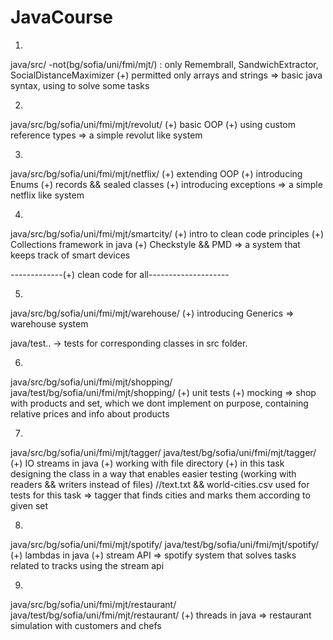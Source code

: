 # JavaCourse

1. 
java/src/
-not(bg/sofia/uni/fmi/mjt/)
: only Remembrall, SandwichExtractor, SocialDistanceMaximizer
(+) permitted only arrays and strings
=> basic java syntax, using to solve some tasks

2.
java/src/bg/sofia/uni/fmi/mjt/revolut/
(+) basic OOP
(+) using custom reference types
=> a simple revolut like system

3.
java/src/bg/sofia/uni/fmi/mjt/netflix/
(+) extending OOP
(+) introducing Enums
(+) records && sealed classes
(+) introducing exceptions
=> a simple netflix like system

4.
java/src/bg/sofia/uni/fmi/mjt/smartcity/
(+) intro to clean code principles
(+) Collections framework in java
(+) Checkstyle && PMD
=> a system that keeps track of smart devices

-------------(+) clean code for all--------------------

5.
java/src/bg/sofia/uni/fmi/mjt/warehouse/
(+) introducing Generics
=> warehouse system

java/test.. -> tests for corresponding classes in src folder.

6.
java/src/bg/sofia/uni/fmi/mjt/shopping/
java/test/bg/sofia/uni/fmi/mjt/shopping/
(+) unit tests
(+) mocking
=> shop with products and set, which we dont implement on purpose, containing relative prices and info about products

7.
java/src/bg/sofia/uni/fmi/mjt/tagger/
java/test/bg/sofia/uni/fmi/mjt/tagger/
(+) IO streams in java
(+) working with file directory
(+) in this task designing the class in a way that enables easier testing (working with readers && writers instead of files)
//text.txt && world-cities.csv used for tests for this task
=> tagger that finds cities and marks them according to given set

8.
java/src/bg/sofia/uni/fmi/mjt/spotify/
java/test/bg/sofia/uni/fmi/mjt/spotify/
(+) lambdas in java
(+) stream API
=> spotify system that solves tasks related to tracks using the stream api

9.
java/src/bg/sofia/uni/fmi/mjt/restaurant/
java/test/bg/sofia/uni/fmi/mjt/restaurant/
(+) threads in java
=> restaurant simulation with customers and chefs
